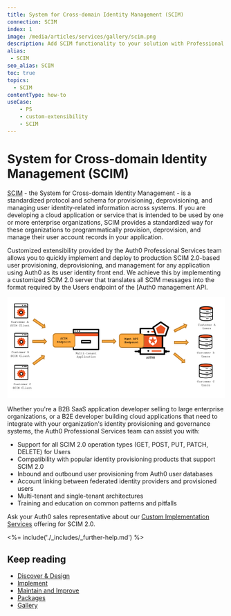 ```yaml
---
title: System for Cross-domain Identity Management (SCIM)
connection: SCIM
index: 1
image: /media/articles/services/gallery/scim.png
description: Add SCIM functionality to your solution with Professional Services custom extensibility.
alias:
 - SCIM
seo_alias: SCIM
toc: true
topics:
  - SCIM
contentType: how-to
useCase:
    - PS
    - custom-extensibility
    - SCIM
---
```

# System for Cross-domain Identity Management (SCIM)

[SCIM](http://www.simplecloud.info/) - the System for Cross-domain Identity Management - is a standardized protocol and schema for provisioning, deprovisioning, and managing user identity-related information across systems. If you are developing a cloud application or service that is intended to be used by one or more enterprise organizations, SCIM provides a standardized way for these organizations to programmatically provision, deprovision, and manage their user account records in your application. 

Customized extensibility provided by the Auth0 Professional Services team allows you to quickly implement and deploy to production SCIM 2.0-based user provisioning, deprovisioning, and management for any application using Auth0 as its user identity front end. We achieve this by implementing a customized SCIM 2.0 server that translates all SCIM messages into the format required by the Users endpoint of the [Auth0 management API.

![Mulit-Tenant SCIM Server](/media/articles/services/gallery/scim-diagram.png)

Whether you're a B2B SaaS application developer selling to large enterprise organizations, or a B2E developer building cloud applications that need to integrate with your organization's identity provisioning and governance systems, the Auth0 Professional Services team can assist you with:

* Support for all SCIM 2.0 operation types (GET, POST, PUT, PATCH, DELETE) for Users
* Compatibility with popular identity provisioning products that support SCIM 2.0
* Inbound and outbound user provisioning from Auth0 user databases
* Account linking between federated identity providers and provisioned users
* Multi-tenant and single-tenant architectures
* Training and education on common patterns and pitfalls

Ask your Auth0 sales representative about our [Custom Implementation Services](https://cdn2.auth0.com/docs/media/articles/services/Auth0-Services-Custom-Implementation.pdf) offering for SCIM 2.0.

<%= include('./_includes/_further-help.md') %>

## Keep reading

* [Discover & Design](/services/discover-and-design)
* [Implement](/services/implement)
* [Maintain and Improve](/services/maintain-and-improve)
* [Packages](/services/packages)
* [Gallery](/services/gallery)
